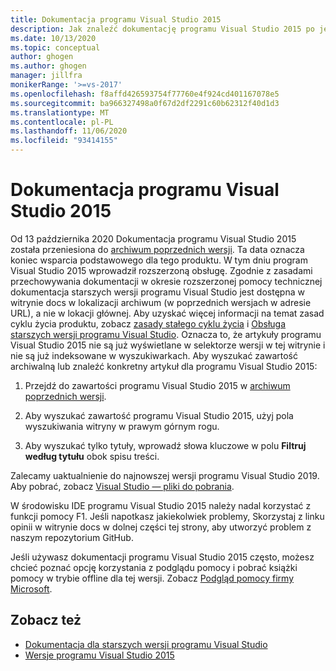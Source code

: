 ```yaml
---
title: Dokumentacja programu Visual Studio 2015
description: Jak znaleźć dokumentację programu Visual Studio 2015 po jej zarchiwizowaniu w lokacji poprzedniej wersji.
ms.date: 10/13/2020
ms.topic: conceptual
author: ghogen
ms.author: ghogen
manager: jillfra
monikerRange: '>=vs-2017'
ms.openlocfilehash: f8affd426593754f77760e4f924cd401167078e5
ms.sourcegitcommit: ba966327498a0f67d2df2291c60b62312f40d1d3
ms.translationtype: MT
ms.contentlocale: pl-PL
ms.lasthandoff: 11/06/2020
ms.locfileid: "93414155"
---
```

# <a name="visual-studio-2015-documentation"></a>Dokumentacja programu Visual Studio 2015

Od 13 października 2020 Dokumentacja programu Visual Studio 2015 została przeniesiona do [archiwum poprzednich wersji](/previous-versions/visualstudio/visual-studio-2015). Ta data oznacza koniec wsparcia podstawowego dla tego produktu. W tym dniu program Visual Studio 2015 wprowadził rozszerzoną obsługę. Zgodnie z zasadami przechowywania dokumentacji w okresie rozszerzonej pomocy technicznej dokumentacja starszych wersji programu Visual Studio jest dostępna w witrynie docs w lokalizacji archiwum (w poprzednich wersjach w adresie URL), a nie w lokacji głównej. Aby uzyskać więcej informacji na temat zasad cyklu życia produktu, zobacz [zasady stałego cyklu życia](/lifecycle/policies/fixed) i [Obsługa starszych wersji programu Visual Studio](/visualstudio/releases/2019/servicing#support-for-older-versions-of-visual-studio). Oznacza to, że artykuły programu Visual Studio 2015 nie są już wyświetlane w selektorze wersji w tej witrynie i nie są już indeksowane w wyszukiwarkach. Aby wyszukać zawartość archiwalną lub znaleźć konkretny artykuł dla programu Visual Studio 2015:

1. Przejdź do zawartości programu Visual Studio 2015 w [archiwum poprzednich wersji](/previous-versions/visualstudio/visual-studio-2015).

1. Aby wyszukać zawartość programu Visual Studio 2015, użyj pola wyszukiwania witryny w prawym górnym rogu.

1. Aby wyszukać tylko tytuły, wprowadź słowa kluczowe w polu **Filtruj według tytułu** obok spisu treści.

Zalecamy uaktualnienie do najnowszej wersji programu Visual Studio 2019. Aby pobrać, zobacz [Visual Studio — pliki do pobrania](https://visualstudio.microsoft.com/downloads/).

W środowisku IDE programu Visual Studio 2015 należy nadal korzystać z funkcji pomocy F1. Jeśli napotkasz jakiekolwiek problemy, Skorzystaj z linku opinii w witrynie docs w dolnej części tej strony, aby utworzyć problem z naszym repozytorium GitHub.

Jeśli używasz dokumentacji programu Visual Studio 2015 często, możesz chcieć poznać opcję korzystania z podglądu pomocy i pobrać książki pomocy w trybie offline dla tej wersji. Zobacz [Podgląd pomocy firmy Microsoft](./help-viewer/overview.md).

## <a name="see-also"></a>Zobacz też

- [Dokumentacja dla starszych wersji programu Visual Studio](/previous-versions/visualstudio/)
- [Wersje programu Visual Studio 2015](/visualstudio/releasenotes/vs2015-version-history)